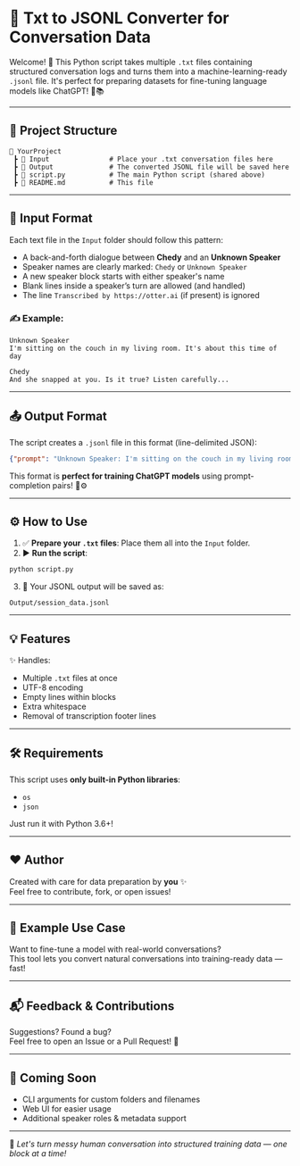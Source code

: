 # 🧠 Txt to JSONL Converter for Conversation Data

Welcome! 👋 This Python script takes multiple `.txt` files containing structured conversation logs and turns them into a machine-learning-ready `.jsonl` file. It's perfect for preparing datasets for fine-tuning language models like ChatGPT! 🤖📚

---

## 📁 Project Structure

```
📂 YourProject
 ┣ 📂 Input               # Place your .txt conversation files here
 ┣ 📂 Output              # The converted JSONL file will be saved here
 ┣ 📄 script.py           # The main Python script (shared above)
 ┣ 📄 README.md           # This file
```

---

## 🧾 Input Format

Each text file in the `Input` folder should follow this pattern:

- A back-and-forth dialogue between **Chedy** and an **Unknown Speaker**
- Speaker names are clearly marked: `Chedy` or `Unknown Speaker`
- A new speaker block starts with either speaker's name
- Blank lines inside a speaker’s turn are allowed (and handled)
- The line `Transcribed by https://otter.ai` (if present) is ignored

### ✍️ Example:

```
Unknown Speaker
I'm sitting on the couch in my living room. It's about this time of day

Chedy
And she snapped at you. Is it true? Listen carefully...
```

---

## 📤 Output Format

The script creates a `.jsonl` file in this format (line-delimited JSON):

```json
{"prompt": "Unknown Speaker: I'm sitting on the couch in my living room. It's about this time of day.", "completion": "Chedy: And she snapped at you. Is it true? Listen carefully..."}
```

This format is **perfect for training ChatGPT models** using prompt-completion pairs! 🧠⚙️

---

## ⚙️ How to Use

1. ✅ **Prepare your `.txt` files**: Place them all into the `Input` folder.
2. ▶️ **Run the script**:

```bash
python script.py
```

3. 📂 Your JSONL output will be saved as:

```
Output/session_data.jsonl
```

---

## 💡 Features

✨ Handles:
- Multiple `.txt` files at once
- UTF-8 encoding
- Empty lines within blocks
- Extra whitespace
- Removal of transcription footer lines

---

## 🛠️ Requirements

This script uses **only built-in Python libraries**:
- `os`
- `json`

Just run it with Python 3.6+!

---

## ❤️ Author

Created with care for data preparation by **you** ✨  
Feel free to contribute, fork, or open issues!

---

## 🚀 Example Use Case

Want to fine-tune a model with real-world conversations?  
This tool lets you convert natural conversations into training-ready data — fast!

---

## 📬 Feedback & Contributions

Suggestions? Found a bug?  
Feel free to open an Issue or a Pull Request! 🚀

---

## 🧪 Coming Soon

- CLI arguments for custom folders and filenames
- Web UI for easier usage
- Additional speaker roles & metadata support

---

📝 _Let's turn messy human conversation into structured training data — one block at a time!_
